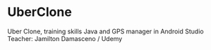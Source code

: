 # UberClone
Uber Clone, training skills Java and GPS manager in Android Studio
Teacher: Jamilton Damasceno / Udemy
